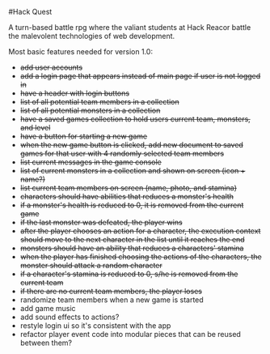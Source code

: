 #Hack Quest

A turn-based battle rpg where the valiant students at Hack Reacor battle the malevolent technologies of web development.

Most basic features needed for version 1.0:
<ul>
  <li><strike>add user accounts</strike></li>
  <li><strike>add a login page that appears instead of main page if user is not logged in</strike></li>
  <li><strike>have a header with login buttons</strike></li>
  <li><strike>list of all potential team members in a collection</strike></li>
  <li><strike>list of all potential monsters in a collection</strike></li>
  <li><strike>have a saved games collection to hold users current team, monsters, and level</strike></li>
  <li><strike>have a button for starting a new game</strike></li>
  <li><strike>when the new game button is clicked, add new document to saved games for that user with 4 randomly selected team members</strike></li>
  <li><strike>list current messages in the game console</strike></li>
  <li><strike>list of current monsters in a collection and shown on screen (icon + name?)</strike></li>
  <li><strike>list current team members on screen (name, photo, and stamina)</strike></li>
  <li><strike>characters should have abilities that reduces a monster's health</strike></li>
  <li><strike>if a monster's health is reduced to 0, it is removed from the current game</strike></li>
  <li><strike>if the last monster was defeated, the player wins</strike></li>
  <li><strike>after the player chooses an action for a character, the execution context should move to the next character in the list until it reaches the end</strike></li>
  <li><strike>monsters should have an ability that reduces a characters' stamina</strike></li>
  <li><strike>when the player has finished choosing the actions of the characters, the monster should attack a random character</strike></li>
  <li><strike>if a character's stamina is reduced to 0, s/he is removed from the current team</strike></li>
  <li><strike>if there are no current team members, the player loses</strike></li>
  <li>randomize team members when a new game is started</li>
  <li>add game music</li>
  <li>add sound effects to actions?</li>
  <li>restyle login ui so it's consistent with the app</li>
  <li>refactor player event code into modular pieces that can be reused between them?</li>
</ul>
